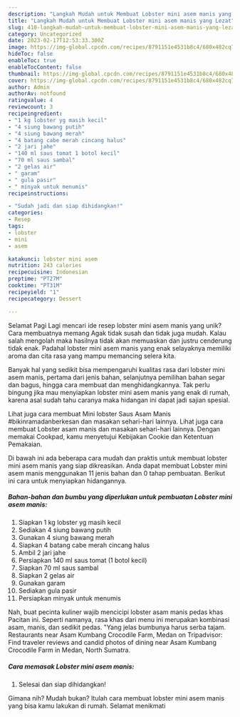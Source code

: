 ```yaml
---
description: "Langkah Mudah untuk Membuat Lobster mini asem manis yang Lezat"
title: "Langkah Mudah untuk Membuat Lobster mini asem manis yang Lezat"
slug: 410-langkah-mudah-untuk-membuat-lobster-mini-asem-manis-yang-lezat
category: Uncategorized
date: 2023-02-17T12:53:33.300Z
image: https://img-global.cpcdn.com/recipes/8791151e4531b8c4/680x482cq70/lobster-mini-asem-manis-foto-resep-utama.jpg
hideToc: false
enableToc: true
enableTocContent: false
thumbnail: https://img-global.cpcdn.com/recipes/8791151e4531b8c4/680x482cq70/lobster-mini-asem-manis-foto-resep-utama.jpg
cover: https://img-global.cpcdn.com/recipes/8791151e4531b8c4/680x482cq70/lobster-mini-asem-manis-foto-resep-utama.jpg
author: Admin
authorAv: notfound
ratingvalue: 4
reviewcount: 3
recipeingredient:
- "1 kg lobster yg masih kecil"
- "4 siung bawang putih"
- "4 siung bawang merah"
- "4 batang cabe merah cincang halus"
- "2 jari jahe"
- "140 ml saus tomat 1 botol kecil"
- "70 ml saus sambal"
- "2 gelas air"
- " garam"
- " gula pasir"
- " minyak untuk menumis"
recipeinstructions:

- "Sudah jadi dan siap dihidangkan!"
categories:
- Resep
tags:
- lobster
- mini
- asem

katakunci: lobster mini asem 
nutrition: 243 calories
recipecuisine: Indonesian
preptime: "PT27M"
cooktime: "PT31M"
recipeyield: "1"
recipecategory: Dessert

---
```



Selamat Pagi Lagi mencari ide resep lobster mini asem manis yang unik? Cara membuatnya memang Agak tidak susah dan tidak juga mudah. Kalau salah mengolah maka hasilnya tidak akan memuaskan dan justru cenderung tidak enak. Padahal lobster mini asem manis yang enak selayaknya memiliki aroma dan cita rasa yang mampu memancing selera kita.


Banyak hal yang sedikit bisa mempengaruhi kualitas rasa dari lobster mini asem manis, pertama dari jenis bahan, selanjutnya pemilihan bahan segar dan bagus, hingga cara membuat dan menghidangkannya. Tak perlu bingung jika mau menyiapkan lobster mini asem manis yang enak di rumah, karena asal sudah tahu caranya maka hidangan ini dapat jadi sajian spesial.

Lihat juga cara membuat Mini lobster Saus Asam Manis #bikinramadanberkesan dan masakan sehari-hari lainnya. Lihat juga cara membuat Lobster asam manis dan masakan sehari-hari lainnya. Dengan memakai Cookpad, kamu menyetujui Kebijakan Cookie dan Ketentuan Pemakaian.


Di bawah ini ada beberapa cara mudah dan praktis untuk membuat lobster mini asem manis yang siap dikreasikan. Anda dapat membuat Lobster mini asem manis menggunakan 11 jenis bahan dan 0 tahap pembuatan. Berikut ini cara untuk menyiapkan hidangannya.

<!--inarticleads1-->

##### Bahan-bahan dan bumbu yang diperlukan untuk pembuatan Lobster mini asem manis:

1. Siapkan 1 kg lobster yg masih kecil
1. Sediakan 4 siung bawang putih
1. Gunakan 4 siung bawang merah
1. Siapkan 4 batang cabe merah cincang halus
1. Ambil 2 jari jahe
1. Persiapkan 140 ml saus tomat (1 botol kecil)
1. Siapkan 70 ml saus sambal
1. Siapkan 2 gelas air
1. Gunakan  garam
1. Sediakan  gula pasir
1. Persiapkan  minyak untuk menumis


Nah, buat pecinta kuliner wajib mencicipi lobster asam manis pedas khas Pacitan ini. Seperti namanya, rasa khas dari menu ini merupakan kombinasi asam, manis, dan sedikit pedas. &#34;Yang jelas bumbunya harus serba tajam. Restaurants near Asam Kumbang Crocodile Farm, Medan on Tripadvisor: Find traveler reviews and candid photos of dining near Asam Kumbang Crocodile Farm in Medan, North Sumatra. 

<!--inarticleads2-->

##### Cara memasak Lobster mini asem manis:


1. Selesai dan siap dihidangkan!



Gimana nih? Mudah bukan? Itulah cara membuat lobster mini asem manis yang bisa kamu lakukan di rumah. Selamat menikmati
